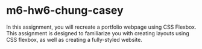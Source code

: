 # m6-hw6-chung-casey
In this assignment, you will recreate a portfolio webpage using CSS Flexbox. This assignment is designed to familiarize you with creating layouts using CSS flexbox, as well as creating a fully-styled website.
